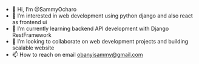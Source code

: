 - 👋 Hi, I’m @SammyOcharo
- 👀 I’m interested in web development using python django and also react as frontend ui
- 🌱 I’m currently learning backend API development with Django RestFramework 
- 💞️ I’m looking to collaborate on web development projects and building scalable website
- 📫 How to reach on email obanyisammy@gmail.com

<!---
SammyOcharo/SammyOcharo is a ✨ special ✨ repository because its `README.md` (this file) appears on your GitHub profile.
You can click the Preview link to take a look at your changes.
--->
